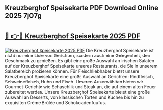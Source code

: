 ## Kreuzberghof Speisekarte PDF Download Online 2025 7jO7g

# <h2><a href="http://gc8dfrq.nevu.top/?p=Kreuzberghof+Speisekarte">🔗 👉🔴 Kreuzberghof Speisekarte 2025 PDF</a></h2>

[![Kreuzberghof Speisekarte 2025 PDF](https://i.imgur.com/dBaPXMq.png)](http://gc8dfrq.nevu.top/?p=Kreuzberghof+Speisekarte)
Die Kreuzberghof Speisekarte ist nicht nur eine Liste von Gerichten, sondern auch eine Gelegenheit, den Geschmack zu genießen. Es gibt eine große Auswahl an frischen Salaten auf der Kreuzberghof Speisekarte unseres Restaurants, die Sie in unserem Salatbereich probieren können. Für Fleischliebhaber bietet unsere Kreuzberghof Speisekarte eine große Auswahl an Gerichten: Rindfleisch, Schweinefleisch, Huhn und Fisch. Unseren Auserwählten bieten wir Gourmet-Gerichte wie Schaschlik und Steak an, die auf einem alten Feuer zubereitet werden. Unsere Kreuzberghof Speisekarte bietet eine große Auswahl an Desserts, von klassischen Torten und Kuchen bis hin zu exquisiten Crème Brûlée und Schokoladenfuufus.
